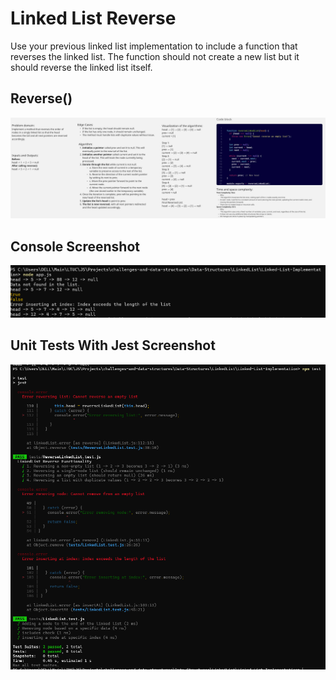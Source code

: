 # Linked List Reverse

Use your previous linked list implementation to include a function that reverses the linked list. The function should not create a new list but it should reverse the linked list itself.

## Reverse()

![RLL](../docs/RLL.jpg)

## Console Screenshot

![RLLC](../docs/RLLC.png)

## Unit Tests With Jest Screenshot

![RLLUT](../docs/RLLUT.png)
